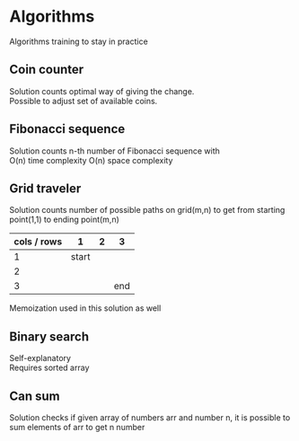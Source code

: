 # Algorithms
Algorithms training to stay in practice

## Coin counter
Solution counts optimal way of giving the change.  
Possible to adjust set of available coins.

## Fibonacci sequence
Solution counts n-th number of Fibonacci sequence with  
O(n) time complexity
O(n) space complexity

## Grid traveler
Solution counts number of possible paths on grid(m,n) to get from starting point(1,1) to ending point(m,n)

cols / rows |1 | 2 | 3 
---|---|---|---|
1 |start| | |
2 |
3 | | |end

Memoization used in this solution as well

## Binary search
Self-explanatory  
Requires sorted array

## Can sum
Solution checks if given array of numbers arr and number n, it is possible to sum elements of arr to get n number
